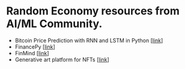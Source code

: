 # Random Economy resources from AI/ML Community.
* Bitcoin Price Prediction with RNN and LSTM in Python [[link](https://pub.towardsai.net/bitcoin-price-prediction-with-rnn-and-lstm-in-python-f912d57c483e)]
* FinancePy [[link](https://github.com/domokane/FinancePy)]
* FinMind [[link](https://github.com/FinMind/FinMind)]
* Generative art platform for NFTs [[link](https://github.com/anaai/anaai)]
